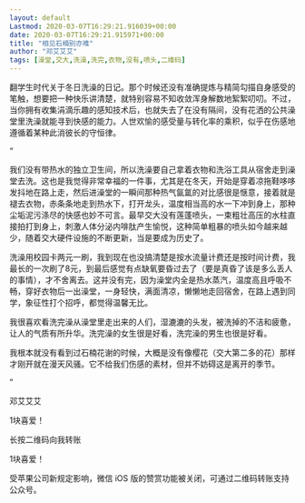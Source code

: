 ```yaml
---
layout: default
Lastmod: 2020-03-07T16:29:21.916039+00:00
date: 2020-03-07T16:29:21.915971+00:00
title: "相见石楠别亦难"
author: "邓艾艾艾"
tags: [澡堂,交大,洗澡,洗完,衣物,没有,喷头,二维码]
---
```


翻学生时代关于冬日洗澡的日记。那个时候还没有准确提炼与精简勾描自身感受的笔触，想要把一种快乐讲清楚，就特别容易不知收敛浑身解数地絮絮叨叨。不过，当你拥有收集涓滴乐趣的感知技术后，也就失去了在没有隔间，没有花洒的公共澡堂里洗澡就能寻到快感的能力。人世欢愉的感受量与转化率的乘积，似乎在伤感地遵循着某种此消彼长的守恒律。

  

“

我们没有带热水的独立卫生间，所以洗澡要自己拿着衣物和洗浴工具从宿舍走到澡堂去洗。这也是我觉得非常幸福的一件事，尤其是在冬天，开始是穿着凉拖鞋哆哆发抖地在路上走，然后进澡堂的一瞬间那种热气氤氲的对比感很是惬意，接着就是褪去衣物，赤条条地走到热水下，打开龙头，温度相当高的水一下冲到身上，那种尘垢泥污涤尽的快感也妙不可言。最早交大没有莲蓬喷头，一束粗壮高压的水柱直接拍打到身上，刺激人体分泌内啡肽产生愉悦，这种简单粗暴的喷头如今越来越少，随着交大硬件设施的不断更新，当是要成为历史了。

  

洗澡用校园卡两元一刷，我到现在也没搞清楚是按水流量计费还是按时间计费，我最长的一次刷了8元，到最后感觉有点缺氧要昏过去了（要是真昏了该是多么丢人的事情），才不舍离去。这并没有完，因为澡堂内全是热水蒸汽，温度高且呼吸不畅，穿好衣物后一出澡堂，一身轻快，满面清凉，懒懒地走回宿舍，在路上遇到同学，象征性打个招呼，都觉得温馨无比。

  

我很喜欢看洗完澡从澡堂里走出来的人们，湿漉漉的头发，被洗掉的不洁和疲惫，让人的气质有所升华。洗完澡的女生很是好看，洗完澡的男生也很是好看。

  

我根本就没有看到过石楠花谢的时候，大概是没有像樱花（交大第二多的花）那样才刚开就在漫天风骚。它不给我们伤感的素材，但并不妨碍这是离开的季节。

”

  

邓艾艾艾

1块喜爱！

长按二维码向我转账

1块喜爱！

受苹果公司新规定影响，微信 iOS 版的赞赏功能被关闭，可通过二维码转账支持公众号。

